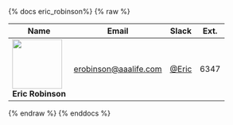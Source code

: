 {% docs eric_robinson%}
{% raw %}

|Name|Email|Slack|Ext.|
|----|-----|-----|----|
|<img src="https://ca.slack-edge.com/TDCJ5T84R-UDD1TF8FN-526698e14cc1-512" width="100" /><br>**Eric Robinson** | [erobinson@aaalife.com](mailto:erobinson@aaalife.com) | [@Eric](https://aaainsights.slack.com/team/UDD1TF8FN) | 6347|

{% endraw %}
{% enddocs %}